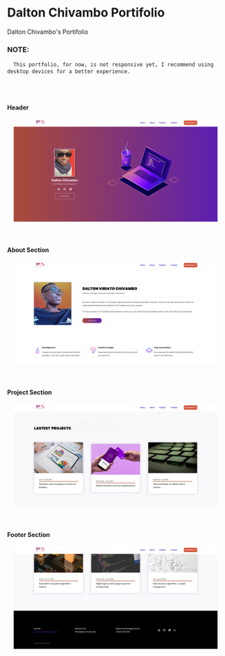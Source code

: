 # Dalton Chivambo Portifolio
Dalton Chivambo's Portifolio

### NOTE:
      This portfolio, for now, is not responsive yet, I recommend using desktop devices for a better experience.
<br> </br>


#### Header
<!-- Grafh and Git Hub General Stat's-->
<div align=center>
  <a href="#">
  <img width=94% src="https://github.com/DaltonChivambo/Dalton-Chivambo-Portifolio/blob/master/img/project_screen/header.png" alt="Header Section, Dalton Chivambo Portifolio"/>
</a>
</div>
<br> </br>


  #### About Section
<div align=center>
  <a href="#">
  <img width=94% src="https://github.com/DaltonChivambo/Dalton-Chivambo-Portifolio/blob/master/img/project_screen/section_about.png" alt="About Section, Dalton Chivambo Portifolio"/>
</a>
</div>
<br> </br>


  #### Project Section
<div align=center>
  <a href="#">
  <img width=94% src="https://github.com/DaltonChivambo/Dalton-Chivambo-Portifolio/blob/master/img/project_screen/section_project.png" alt="Project Section, Dalton Chivambo Portifolio"/>
</a>
</div>
<br> </br>

  #### Footer Section
<div align=center>
  <a href="#">
  <img width=94% src="https://github.com/DaltonChivambo/Dalton-Chivambo-Portifolio/blob/master/img/project_screen/footer.png" alt="Footer Section, Dalton Chivambo Portifolio"/>
</a>
</div>
<br> </br>
